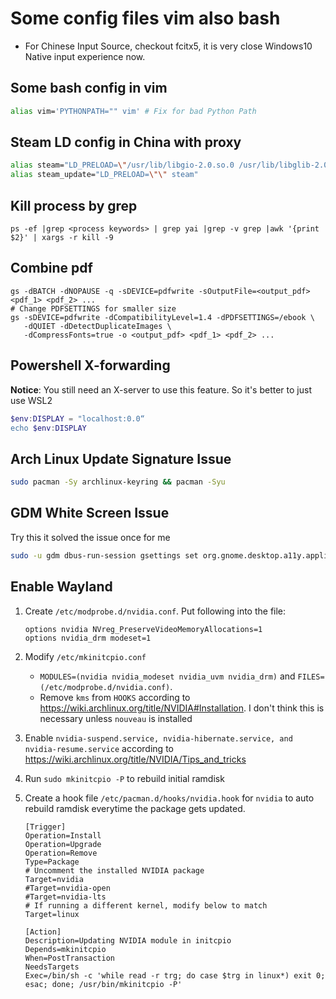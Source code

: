 # Some config files vim also bash

- For Chinese Input Source, checkout fcitx5, it is very close Windows10 Native input experience now.

## Some bash config in vim
```bash
alias vim='PYTHONPATH="" vim' # Fix for bad Python Path
```

## Steam LD config in China with proxy
```bash
alias steam="LD_PRELOAD=\"/usr/lib/libgio-2.0.so.0 /usr/lib/libglib-2.0.so.0\" steam"
alias steam_update="LD_PRELOAD=\"\" steam"
```

## Kill process by grep
```
ps -ef |grep <process keywords> | grep yai |grep -v grep |awk '{print $2}' | xargs -r kill -9
```

## Combine pdf
```
gs -dBATCH -dNOPAUSE -q -sDEVICE=pdfwrite -sOutputFile=<output_pdf> <pdf_1> <pdf_2> ...
# Change PDFSETTINGS for smaller size
gs -sDEVICE=pdfwrite -dCompatibilityLevel=1.4 -dPDFSETTINGS=/ebook \
   -dQUIET -dDetectDuplicateImages \
   -dCompressFonts=true -o <output_pdf> <pdf_1> <pdf_2> ...
```

## Powershell X-forwarding
**Notice**: You still need an X-server to use this feature. So it's better to just use WSL2
```powershell
$env:DISPLAY = "localhost:0.0“
echo $env:DISPLAY
```

## Arch Linux Update Signature Issue
```bash
sudo pacman -Sy archlinux-keyring && pacman -Syu
```

## GDM White Screen Issue
Try this it solved the issue once for me
```bash
sudo -u gdm dbus-run-session gsettings set org.gnome.desktop.a11y.applications screen-keyboard-enabled false
```

## Enable Wayland
1. Create `/etc/modprobe.d/nvidia.conf`. Put following into the file:

   ```
   options nvidia NVreg_PreserveVideoMemoryAllocations=1
   options nvidia_drm modeset=1
   ```
2. Modify `/etc/mkinitcpio.conf`
   - `MODULES=(nvidia nvidia_modeset nvidia_uvm nvidia_drm)` and `FILES=(/etc/modprobe.d/nvidia.conf)`.
   - Remove `kms` from `HOOKS` according to https://wiki.archlinux.org/title/NVIDIA#Installation. I don't think this is necessary unless `nouveau` is installed
3. Enable `nvidia-suspend.service, nvidia-hibernate.service, and nvidia-resume.service` according to https://wiki.archlinux.org/title/NVIDIA/Tips_and_tricks
4. Run `sudo mkinitcpio -P` to rebuild initial ramdisk
5. Create a hook file `/etc/pacman.d/hooks/nvidia.hook` for `nvidia` to auto rebuild ramdisk everytime the package gets updated.

   ```
   [Trigger]
   Operation=Install
   Operation=Upgrade
   Operation=Remove
   Type=Package
   # Uncomment the installed NVIDIA package
   Target=nvidia
   #Target=nvidia-open
   #Target=nvidia-lts
   # If running a different kernel, modify below to match
   Target=linux
   
   [Action]
   Description=Updating NVIDIA module in initcpio
   Depends=mkinitcpio
   When=PostTransaction
   NeedsTargets
   Exec=/bin/sh -c 'while read -r trg; do case $trg in linux*) exit 0; esac; done; /usr/bin/mkinitcpio -P'
   ```
